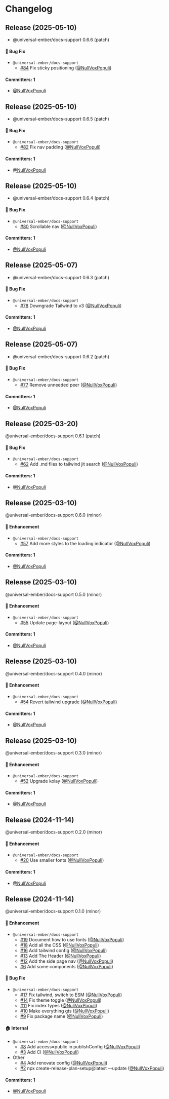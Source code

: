 # Changelog

## Release (2025-05-10)

* @universal-ember/docs-support 0.6.6 (patch)

#### :bug: Bug Fix
* `@universal-ember/docs-support`
  * [#84](https://github.com/universal-ember/docs-support/pull/84) Fix sticky positioning ([@NullVoxPopuli](https://github.com/NullVoxPopuli))

#### Committers: 1
- [@NullVoxPopuli](https://github.com/NullVoxPopuli)

## Release (2025-05-10)

* @universal-ember/docs-support 0.6.5 (patch)

#### :bug: Bug Fix
* `@universal-ember/docs-support`
  * [#82](https://github.com/universal-ember/docs-support/pull/82) Fix nav padding ([@NullVoxPopuli](https://github.com/NullVoxPopuli))

#### Committers: 1
- [@NullVoxPopuli](https://github.com/NullVoxPopuli)

## Release (2025-05-10)

* @universal-ember/docs-support 0.6.4 (patch)

#### :bug: Bug Fix
* `@universal-ember/docs-support`
  * [#80](https://github.com/universal-ember/docs-support/pull/80) Scrollable nav ([@NullVoxPopuli](https://github.com/NullVoxPopuli))

#### Committers: 1
- [@NullVoxPopuli](https://github.com/NullVoxPopuli)

## Release (2025-05-07)

* @universal-ember/docs-support 0.6.3 (patch)

#### :bug: Bug Fix
* `@universal-ember/docs-support`
  * [#78](https://github.com/universal-ember/docs-support/pull/78) Downgrade Tailwind to v3 ([@NullVoxPopuli](https://github.com/NullVoxPopuli))

#### Committers: 1
- [@NullVoxPopuli](https://github.com/NullVoxPopuli)

## Release (2025-05-07)

* @universal-ember/docs-support 0.6.2 (patch)

#### :bug: Bug Fix
* `@universal-ember/docs-support`
  * [#77](https://github.com/universal-ember/docs-support/pull/77) Remove unneeded peer ([@NullVoxPopuli](https://github.com/NullVoxPopuli))

#### Committers: 1
- [@NullVoxPopuli](https://github.com/NullVoxPopuli)

## Release (2025-03-20)

@universal-ember/docs-support 0.6.1 (patch)

#### :bug: Bug Fix
* `@universal-ember/docs-support`
  * [#62](https://github.com/universal-ember/docs-support/pull/62) Add .md files to tailwind jit search ([@NullVoxPopuli](https://github.com/NullVoxPopuli))

#### Committers: 1
- [@NullVoxPopuli](https://github.com/NullVoxPopuli)

## Release (2025-03-10)

@universal-ember/docs-support 0.6.0 (minor)

#### :rocket: Enhancement
* `@universal-ember/docs-support`
  * [#57](https://github.com/universal-ember/docs-support/pull/57) Add more styles to the loading indicator ([@NullVoxPopuli](https://github.com/NullVoxPopuli))

#### Committers: 1
- [@NullVoxPopuli](https://github.com/NullVoxPopuli)

## Release (2025-03-10)

@universal-ember/docs-support 0.5.0 (minor)

#### :rocket: Enhancement
* `@universal-ember/docs-support`
  * [#55](https://github.com/universal-ember/docs-support/pull/55) Update page-layout ([@NullVoxPopuli](https://github.com/NullVoxPopuli))

#### Committers: 1
- [@NullVoxPopuli](https://github.com/NullVoxPopuli)

## Release (2025-03-10)

@universal-ember/docs-support 0.4.0 (minor)

#### :rocket: Enhancement
* `@universal-ember/docs-support`
  * [#54](https://github.com/universal-ember/docs-support/pull/54) Revert tailwind upgrade ([@NullVoxPopuli](https://github.com/NullVoxPopuli))

#### Committers: 1
- [@NullVoxPopuli](https://github.com/NullVoxPopuli)

## Release (2025-03-10)

@universal-ember/docs-support 0.3.0 (minor)

#### :rocket: Enhancement
* `@universal-ember/docs-support`
  * [#52](https://github.com/universal-ember/docs-support/pull/52) Upgrade kolay ([@NullVoxPopuli](https://github.com/NullVoxPopuli))

#### Committers: 1
- [@NullVoxPopuli](https://github.com/NullVoxPopuli)

## Release (2024-11-14)

@universal-ember/docs-support 0.2.0 (minor)

#### :rocket: Enhancement
* `@universal-ember/docs-support`
  * [#20](https://github.com/universal-ember/docs-support/pull/20) Use smaller fonts ([@NullVoxPopuli](https://github.com/NullVoxPopuli))

#### Committers: 1
- [@NullVoxPopuli](https://github.com/NullVoxPopuli)

## Release (2024-11-14)

@universal-ember/docs-support 0.1.0 (minor)

#### :rocket: Enhancement
* `@universal-ember/docs-support`
  * [#19](https://github.com/universal-ember/docs-support/pull/19) Document how to use fonts ([@NullVoxPopuli](https://github.com/NullVoxPopuli))
  * [#18](https://github.com/universal-ember/docs-support/pull/18) Add all the CSS ([@NullVoxPopuli](https://github.com/NullVoxPopuli))
  * [#16](https://github.com/universal-ember/docs-support/pull/16) Add tailwind config ([@NullVoxPopuli](https://github.com/NullVoxPopuli))
  * [#13](https://github.com/universal-ember/docs-support/pull/13) Add The Header ([@NullVoxPopuli](https://github.com/NullVoxPopuli))
  * [#12](https://github.com/universal-ember/docs-support/pull/12) Add the side page nav ([@NullVoxPopuli](https://github.com/NullVoxPopuli))
  * [#6](https://github.com/universal-ember/docs-support/pull/6) Add some components ([@NullVoxPopuli](https://github.com/NullVoxPopuli))

#### :bug: Bug Fix
* `@universal-ember/docs-support`
  * [#17](https://github.com/universal-ember/docs-support/pull/17) Fix tailwind, switch to ESM ([@NullVoxPopuli](https://github.com/NullVoxPopuli))
  * [#14](https://github.com/universal-ember/docs-support/pull/14) Fix theme toggle ([@NullVoxPopuli](https://github.com/NullVoxPopuli))
  * [#11](https://github.com/universal-ember/docs-support/pull/11) Fix index types ([@NullVoxPopuli](https://github.com/NullVoxPopuli))
  * [#10](https://github.com/universal-ember/docs-support/pull/10) Make everything gts ([@NullVoxPopuli](https://github.com/NullVoxPopuli))
  * [#9](https://github.com/universal-ember/docs-support/pull/9) Fix package name ([@NullVoxPopuli](https://github.com/NullVoxPopuli))

#### :house: Internal
* `@universal-ember/docs-support`
  * [#8](https://github.com/universal-ember/docs-support/pull/8) Add access=public in publishConfig ([@NullVoxPopuli](https://github.com/NullVoxPopuli))
  * [#3](https://github.com/universal-ember/docs-support/pull/3) Add CI ([@NullVoxPopuli](https://github.com/NullVoxPopuli))
* Other
  * [#4](https://github.com/universal-ember/docs-support/pull/4) Add renovate config ([@NullVoxPopuli](https://github.com/NullVoxPopuli))
  * [#2](https://github.com/universal-ember/docs-support/pull/2) npx create-release-plan-setup@latest --update ([@NullVoxPopuli](https://github.com/NullVoxPopuli))

#### Committers: 1
- [@NullVoxPopuli](https://github.com/NullVoxPopuli)
